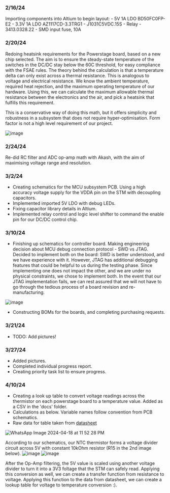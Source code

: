 ### 2/16/24 ###

Importing components into Altium to begin layout:
    - 5V 1A LDO BD50FC0FP-E2
    - 3.3V 1A LDO AZ1117CD-3.3TRG1
    - J1031C5VDC.15S - Relay
    - 3413.0328.22 - SMD input fuse, 10A

### 2/20/24 ###

Redoing heatsink requirements for the Powerstage board, based on a new chip selected. The aim is to ensure the steady-state temperature of the switches in the DC/DC stay below the 60C threshold, for easy compliance with the FSAE rules. The theory behind the calculation is that a temperature delta can only exist across a thermal resistance. This is analogous to voltage and electrical resistance. We know the ambient temperature, required heat rejection, and the maximum operating temperature of our hardware. Using this, we can calculate the maximum allowable thermal resistance between the electronics and the air, and pick a heatsink that fulfills this requirement.

This is a conservative way of doing this math, but it offers simplicity and robustness in a subsystem that does not require hyper-optimisation. Form factor is not a high level requirement of our project.

![image](https://github.com/Zeeico/SeniorDesign/assets/100447224/63d58334-a66e-4778-bbe9-2ba9d933ff57)

### 2/24/24 ###

Re-did RC filter and ADC op-amp math with Akash, with the aim of maximising voltage range and resolution.

### 3/2/24 ###

- Creating schematics for the MCU subsystem PCB. Using a high accuracy voltage supply for the VDDA pin on the STM with decoupling capacitors.
- Implemented imported 5V LDO with debug LEDs.
- Fixing capacitor library details in Altium.
- Implemented relay control and logic level shifter to command the enable pin for our DC/DC control chip.

### 3/10/24 ###

- Finishing up schematics for controller board. Making engineering decision about MCU debug connection protocol - SWD vs JTAG. Decided to implement both on the board: SWD is better understood, and we have experience with it. However, JTAG has additional debugging features that could be helpful to us during the testing phase. Since implementing one does not impact the other, and we are under no physical constraints, we chose to implement both. In the event that our JTAG implementation fails, we can rest assured that we will not have to go through the tedious process of a board revision and re-manufacturing.

![image](https://github.com/Zeeico/SeniorDesign/assets/100447224/55109738-c3fd-4175-9e05-70b942bd3fc4)

- Constructing BOMs for the boards, and completing purchasing requests.

### 3/21/24 ###

- TODO: Add pictures!

### 3/27/24 ###
- Added pictures.
- Completed individual progress report.
- Creating priority task list to ensure progress.

### 4/10/24 ###

- Creating a look up table to convert voltage readings across the thermistor on each powerstage board to a temperature value. Added as a CSV in the 'docs' folder.
- Calculations as below. Variable names follow convention from PCB schematics.
- Raw data for table taken from [datasheet](https://product.tdk.com/system/files/dam/doc/product/sensor/ntc/chip-ntc-thermistor/data_sheet/datasheet_ntcg103jx103dt1s.pdf)

![WhatsApp Image 2024-04-18 at 11 52 28 PM](https://github.com/Zeeico/SeniorDesign/assets/100447224/ba4bfcb6-f770-4736-bbfd-bf77b28d43d8)

According to our schematics, our NTC thermistor forms a voltage divider circuit across 5V with constant 10kOhm resistor (R15 in the 2nd image below).
![image](https://github.com/Zeeico/SeniorDesign/assets/100447224/29c8c47d-b51e-4983-be10-bb54628c0cd8)
![image](https://github.com/Zeeico/SeniorDesign/assets/100447224/7ef2947a-cfcb-4f58-8c88-94584f3a42e7)

After the Op-Amp filtering, the 5V value is scaled using another voltage divider to turn it into a 3V3 foltage that the STM can safely read. Applying this conversion as well, we can create a transfer function from resistance to voltage. Applying this function to the data from datasheet, we can create a lookup table for voltage to temperature conversion :).

